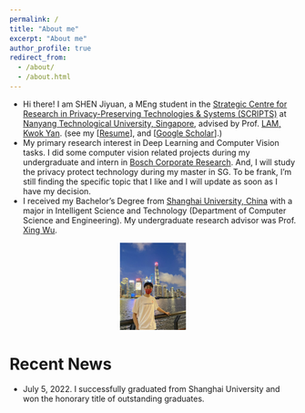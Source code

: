 ```yaml
---
permalink: /
title: "About me"
excerpt: "About me"
author_profile: true
redirect_from: 
  - /about/
  - /about.html
---
```


* Hi there! I am SHEN Jiyuan, a MEng student in the [Strategic Centre for Research in Privacy-Preserving Technologies & Systems (SCRIPTS)](https://www.ntu.edu.sg/scripts/home) at [Nanyang Technological University, Singapore](https://www.ntu.edu.sg/index), advised by Prof. [LAM, Kwok Yan](https://personal.ntu.edu.sg/kwokyan.lam/). (see my [[Resume]()], and [[Google Scholar]()].)
* My primary research interest in Deep Learning and Computer Vision tasks. I did some computer vision related projects during my undergraduate and intern in [Bosch Corporate Research](https://www.bosch.com/). And, I will study the privacy protect technology during my master in SG. To be frank, I’m still finding the specific topic that I like and I will update as soon as I have my decision.
* I received my Bachelor’s Degree from [Shanghai University, China](https://www.shu.edu.cn/) with a major in Intelligent Science and Technology (Department of Computer Science and Engineering). My undergraduate research advisor was Prof. [Xing Wu](https://scholar.google.com/citations?user=rRQ_BQIAAAAJ&hl=en).


<center><img src="../images/life_img.JPG" style="zoom: 15%;" /></center>

# Recent News
* July 5, 2022. I successfully graduated from Shanghai University and won the honorary title of outstanding graduates.
